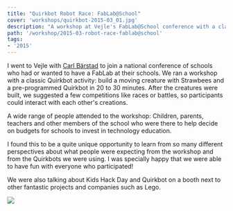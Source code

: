 ```yaml
---
title: "Quirkbot Robot Race: FabLab@School"
cover: 'workshops/quirkbot-2015-03_01.jpg'
description: "A workshop at Vejle's FabLab@School conference with a classic Quirkbot activity: Build a robotic creature in 20 minutes."
path: '/workshop/2015-03-robot-race-fablab@school'
tags:
- '2015'
---
```


I went to Vejle with [Carl Bärstad](https://www.linkedin.com/in/carlbarstad/) to join a national conference of schools who had or wanted to have a FabLab at their schools. We ran a workshop with a classic Quirkbot activity: build a moving creature with Strawbees and a pre-programmed Quirkbot in 20 to 30 minutes. After the creatures were built, we suggested a few competitions like races or battles, so participants could interact with each other's creations.

A wide range of people attended to the workshop: Children, parents, teachers and other members of the school who were there to help decide on budgets for schools to invest in technology education.

I found this to be a quite unique opportunity to learn from so many different perspectives about what people were expecting from the workshop and from the Quirkbots we were using. I was specially happy that we were able to have fun with everyone who participated!

We were also talking about Kids Hack Day and Quirkbot on a booth next to other fantastic projects and companies such as Lego.

![](./workshops/quirkbot-2015-03_01.jpg)
